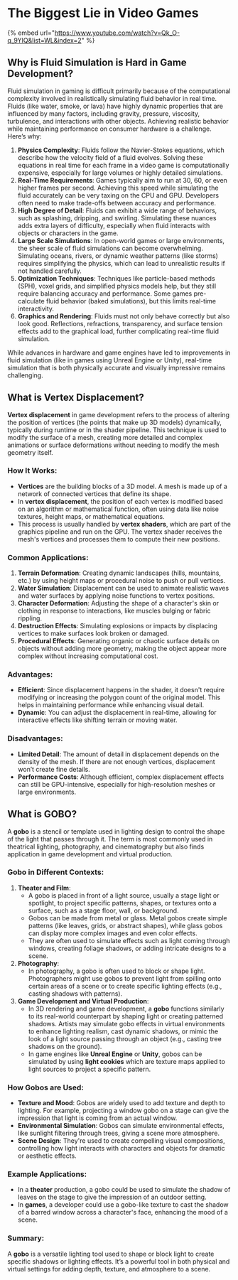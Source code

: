 # The Biggest Lie in Video Games

{% embed url="https://www.youtube.com/watch?v=Qk_O-q_9YIQ&list=WL&index=2" %}

## Why is Fluid Simulation is Hard in Game Development?
Fluid simulation in gaming is difficult primarily because of the computational complexity involved in realistically simulating fluid behavior in real time. Fluids (like water, smoke, or lava) have highly dynamic properties that are influenced by many factors, including gravity, pressure, viscosity, turbulence, and interactions with other objects. Achieving realistic behavior while maintaining performance on consumer hardware is a challenge. Here’s why:

1. **Physics Complexity**: Fluids follow the Navier-Stokes equations, which describe how the velocity field of a fluid evolves. Solving these equations in real time for each frame in a video game is computationally expensive, especially for large volumes or highly detailed simulations.
2. **Real-Time Requirements**: Games typically aim to run at 30, 60, or even higher frames per second. Achieving this speed while simulating the fluid accurately can be very taxing on the CPU and GPU. Developers often need to make trade-offs between accuracy and performance.
3. **High Degree of Detail**: Fluids can exhibit a wide range of behaviors, such as splashing, dripping, and swirling. Simulating these nuances adds extra layers of difficulty, especially when fluid interacts with objects or characters in the game.
4. **Large Scale Simulations**: In open-world games or large environments, the sheer scale of fluid simulations can become overwhelming. Simulating oceans, rivers, or dynamic weather patterns (like storms) requires simplifying the physics, which can lead to unrealistic results if not handled carefully.
5. **Optimization Techniques**: Techniques like particle-based methods (SPH), voxel grids, and simplified physics models help, but they still require balancing accuracy and performance. Some games pre-calculate fluid behavior (baked simulations), but this limits real-time interactivity.
6. **Graphics and Rendering**: Fluids must not only behave correctly but also look good. Reflections, refractions, transparency, and surface tension effects add to the graphical load, further complicating real-time fluid simulation.

While advances in hardware and game engines have led to improvements in fluid simulation (like in games using Unreal Engine or Unity), real-time simulation that is both physically accurate and visually impressive remains challenging.

## What is Vertex Displacement?
**Vertex displacement** in game development refers to the process of altering the position of vertices (the points that make up 3D models) dynamically, typically during runtime or in the shader pipeline. This technique is used to modify the surface of a mesh, creating more detailed and complex animations or surface deformations without needing to modify the mesh geometry itself.

### How It Works:
- **Vertices** are the building blocks of a 3D model. A mesh is made up of a network of connected vertices that define its shape. 
- In **vertex displacement**, the position of each vertex is modified based on an algorithm or mathematical function, often using data like noise textures, height maps, or mathematical equations. 
- This process is usually handled by **vertex shaders**, which are part of the graphics pipeline and run on the GPU. The vertex shader receives the mesh's vertices and processes them to compute their new positions.

### Common Applications:
1. **Terrain Deformation**: Creating dynamic landscapes (hills, mountains, etc.) by using height maps or procedural noise to push or pull vertices. 
2. **Water Simulation**: Displacement can be used to animate realistic waves and water surfaces by applying noise functions to vertex positions. 
3. **Character Deformation**: Adjusting the shape of a character's skin or clothing in response to interactions, like muscles bulging or fabric rippling. 
4. **Destruction Effects**: Simulating explosions or impacts by displacing vertices to make surfaces look broken or damaged. 
5. **Procedural Effects**: Generating organic or chaotic surface details on objects without adding more geometry, making the object appear more complex without increasing computational cost.

### Advantages:
- **Efficient**: Since displacement happens in the shader, it doesn't require modifying or increasing the polygon count of the original model. This helps in maintaining performance while enhancing visual detail. 
- **Dynamic**: You can adjust the displacement in real-time, allowing for interactive effects like shifting terrain or moving water.

### Disadvantages:
- **Limited Detail**: The amount of detail in displacement depends on the density of the mesh. If there are not enough vertices, displacement won’t create fine details.
- **Performance Costs**: Although efficient, complex displacement effects can still be GPU-intensive, especially for high-resolution meshes or large environments.

## What is GOBO?
A **gobo** is a stencil or template used in lighting design to control the shape of the light that passes through it. The term is most commonly used in theatrical lighting, photography, and cinematography but also finds application in game development and virtual production.

### Gobo in Different Contexts:
1. **Theater and Film**: 
	- A gobo is placed in front of a light source, usually a stage light or spotlight, to project specific patterns, shapes, or textures onto a surface, such as a stage floor, wall, or background. 
	- Gobos can be made from metal or glass. Metal gobos create simple patterns (like leaves, grids, or abstract shapes), while glass gobos can display more complex images and even color effects. 
	- They are often used to simulate effects such as light coming through windows, creating foliage shadows, or adding intricate designs to a scene.
2. **Photography**: 
	- In photography, a gobo is often used to block or shape light. Photographers might use gobos to prevent light from spilling onto certain areas of a scene or to create specific lighting effects (e.g., casting shadows with patterns).
3. **Game Development and Virtual Production**:
	- In 3D rendering and game development, a **gobo** functions similarly to its real-world counterpart by shaping light or creating patterned shadows. Artists may simulate gobo effects in virtual environments to enhance lighting realism, cast dynamic shadows, or mimic the look of a light source passing through an object (e.g., casting tree shadows on the ground). 
	- In game engines like **Unreal Engine** or **Unity**, gobos can be simulated by using **light cookies** which are texture maps applied to light sources to project a specific pattern.

### How Gobos are Used:
- **Texture and Mood**: Gobos are widely used to add texture and depth to lighting. For example, projecting a window gobo on a stage can give the impression that light is coming from an actual window. 
- **Environmental Simulation**: Gobos can simulate environmental effects, like sunlight filtering through trees, giving a scene more atmosphere. 
- **Scene Design**: They're used to create compelling visual compositions, controlling how light interacts with characters and objects for dramatic or aesthetic effects.

### Example Applications:
- In a **theater** production, a gobo could be used to simulate the shadow of leaves on the stage to give the impression of an outdoor setting. 
- In **games**, a developer could use a gobo-like texture to cast the shadow of a barred window across a character's face, enhancing the mood of a scene.

### Summary:
A **gobo** is a versatile lighting tool used to shape or block light to create specific shadows or lighting effects. It’s a powerful tool in both physical and virtual settings for adding depth, texture, and atmosphere to a scene.